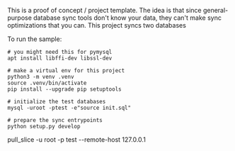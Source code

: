 This is a proof of concept / project template.  The idea is that since general-purpose database sync tools don't know your data, they can't make sync optimizations that you can.  This project syncs two databases

To run the sample:

    # you might need this for pymysql
    apt install libffi-dev libssl-dev

    # make a virtual env for this project
    python3 -m venv .venv
    source .venv/bin/activate
    pip install --upgrade pip setuptools

    # initialize the test databases
    mysql -uroot -ptest -e"source init.sql"

    # prepare the sync entrypoints
    python setup.py develop



pull_slice -u root -p test --remote-host 127.0.0.1

